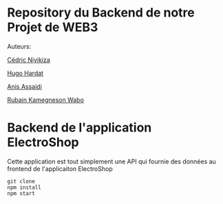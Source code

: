 # Repository du Backend de notre Projet de WEB3

Auteurs: 

[Cédric Niyikiza](https://github.com/CedricNiyiVinci)

[Hugo Hardat](https://github.com/hhardat)

[Anis Assaidi](https://github.com/anistricks)

[Rubain Kamegneson Wabo](https://github.com/rubainwabo)
    
# Backend de l'application ElectroShop

Cette application est tout simplement une API qui fournie des données au frontend de l'applicaiton ElectroShop

```
git clone
npm install
npm start

```
